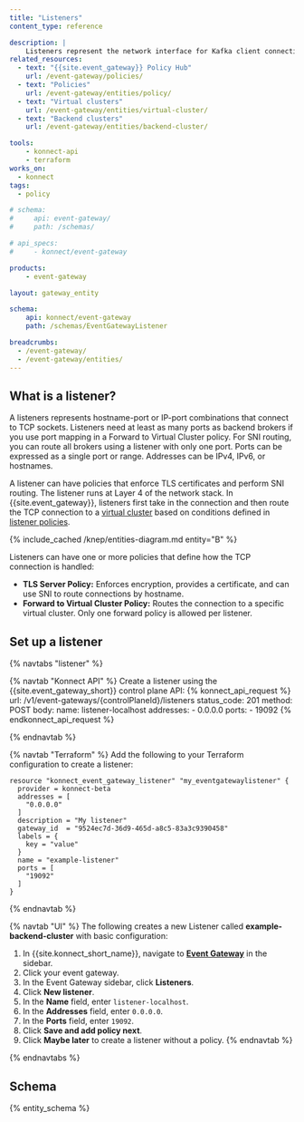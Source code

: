 ```yaml
---
title: "Listeners"
content_type: reference

description: |
    Listeners represent the network interface for Kafka client connections over TCP.
related_resources:
  - text: "{{site.event_gateway}} Policy Hub"
    url: /event-gateway/policies/
  - text: "Policies"
    url: /event-gateway/entities/policy/
  - text: "Virtual clusters"
    url: /event-gateway/entities/virtual-cluster/
  - text: "Backend clusters"
    url: /event-gateway/entities/backend-cluster/

tools:
    - konnect-api
    - terraform
works_on:
  - konnect
tags:
  - policy

# schema:
#     api: event-gateway/
#     path: /schemas/

# api_specs:
#     - konnect/event-gateway

products:
    - event-gateway

layout: gateway_entity

schema:
    api: konnect/event-gateway
    path: /schemas/EventGatewayListener

breadcrumbs:
  - /event-gateway/
  - /event-gateway/entities/
---
```


## What is a listener?

A listeners represents hostname-port or IP-port combinations that connect to TCP sockets. Listeners need at least as many ports as backend brokers if you use port mapping in a Forward to Virtual Cluster policy. For SNI routing, you can route all brokers using a listener with only one port. Ports can be expressed as a single port or range. Addresses can be IPv4, IPv6, or hostnames.

A listener can have policies that enforce TLS certificates and perform SNI routing. The listener runs at Layer 4 of the network stack. In {{site.event_gateway}}, listeners first take in the connection and then route the TCP connection to a [virtual cluster](/event-gateway/entities/virtual-cluster/) based on conditions defined in [listener policies](/event-gateway/entities/policy/#listener-policies).

{% include_cached /knep/entities-diagram.md entity="B" %}

Listeners can have one or more policies that define how the TCP connection is handled:
* **TLS Server Policy:** Enforces encryption, provides a certificate, and can use SNI to route connections by hostname.
* **Forward to Virtual Cluster Policy:** Routes the connection to a specific virtual cluster. Only one forward policy is allowed per listener.

## Set up a listener

{% navtabs "listener" %}

{% navtab "Konnect API" %}
Create a listener using the {{site.event_gateway_short}} control plane API:
{% konnect_api_request %}
url: /v1/event-gateways/{controlPlaneId}/listeners
status_code: 201
method: POST
body:
    name: listener-localhost
    addresses:
    - 0.0.0.0
    ports:
    - 19092
{% endkonnect_api_request %}

{% endnavtab %}

{% navtab "Terraform" %}
Add the following to your Terraform configuration to create a listener:
```hcl
resource "konnect_event_gateway_listener" "my_eventgatewaylistener" {
  provider = konnect-beta
  addresses = [
    "0.0.0.0"
  ]
  description = "My listener"
  gateway_id  = "9524ec7d-36d9-465d-a8c5-83a3c9390458"
  labels = {
    key = "value"
  }
  name = "example-listener"
  ports = [
    "19092"
  ]
}
```

{% endnavtab %}

{% navtab "UI" %}
The following creates a new Listener called **example-backend-cluster** with basic configuration:
1. In {{site.konnect_short_name}}, navigate to [**Event Gateway**](https://cloud.konghq.com/event-gateway/) in the sidebar.
1. Click your event gateway.
1. In the Event Gateway sidebar, click **Listeners**.
1. Click **New listener**.
1. In the **Name** field, enter `listener-localhost`.
1. In the **Addresses** field, enter `0.0.0.0`.
1. In the **Ports** field, enter `19092`.
1. Click **Save and add policy next**.
1. Click **Maybe later** to create a listener without a policy.
{% endnavtab %}

{% endnavtabs %}

## Schema

{% entity_schema %}
